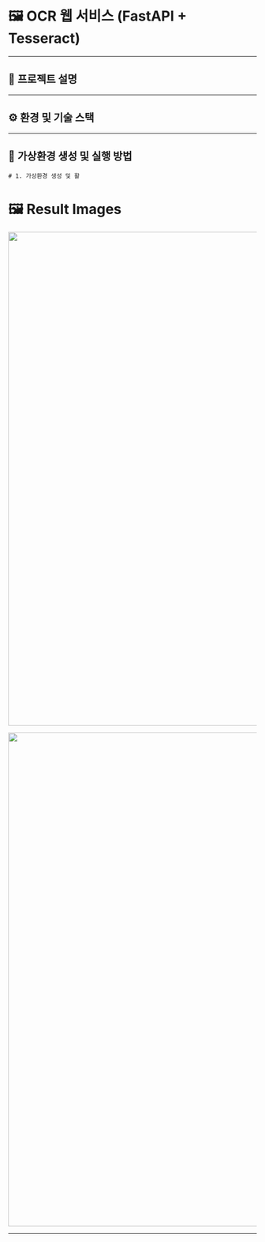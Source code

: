 # 🖼️ OCR 웹 서비스 (FastAPI + Tesseract)

---

## 🚀 프로젝트 설명

---

## ⚙️ 환경 및 기술 스택


---

## 🐍 가상환경 생성 및 실행 방법

```
# 1. 가상환경 생성 및 활
```

# 🖼️ Result Images
<p align="center">
  <img src="https://github.com/user-attachments/assets/d5eebf20-83a5-420e-a9b5-1f5a39164fb9" width="1000">
</p>

<p align="center">
  <img src="https://github.com/user-attachments/assets/33669e67-3bc5-4eb0-ad60-5b61974dad54" width="1000">
</p>

---
